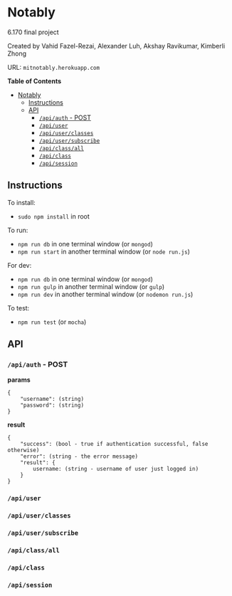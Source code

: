 Notably
==================================
6.170 final project

Created by Vahid Fazel-Rezai, Alexander Luh, Akshay Ravikumar, Kimberli Zhong

URL: `mitnotably.herokuapp.com`

<!-- START doctoc generated TOC please keep comment here to allow auto update -->
<!-- DON'T EDIT THIS SECTION, INSTEAD RE-RUN doctoc TO UPDATE -->
**Table of Contents**

- [Notably](#notably)
  - [Instructions](#instructions)
  - [API](#api)
    - [`/api/auth` - POST](#apiauth---post)
    - [`/api/user`](#apiuser)
    - [`/api/user/classes`](#apiuserclasses)
    - [`/api/user/subscribe`](#apiusersubscribe)
    - [`/api/class/all`](#apiclassall)
    - [`/api/class`](#apiclass)
    - [`/api/session`](#apisession)

<!-- END doctoc generated TOC please keep comment here to allow auto update -->

## Instructions

To install:
* `sudo npm install` in root

To run:
* `npm run db` in one terminal window (or `mongod`)
* `npm run start` in another terminal window  (or `node run.js`)

For dev:
* `npm run db` in one terminal window (or `mongod`)
* `npm run gulp` in another terminal window (or `gulp`)
* `npm run dev` in another terminal window (or `nodemon run.js`)

To test:
* `npm run test` (or `mocha`)

## API
### `/api/auth` - POST
**params**

    {
        "username": (string)
        "password": (string)
    }

**result**

    {
        "success": (bool - true if authentication successful, false otherwise)
        "error": (string - the error message)
        "result": {
            username: (string - username of user just logged in)
        }
    }

### `/api/user`
### `/api/user/classes`
### `/api/user/subscribe`
### `/api/class/all`
### `/api/class`
### `/api/session`